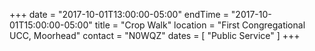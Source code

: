 +++
date = "2017-10-01T13:00:00-05:00"
endTime = "2017-10-01T15:00:00-05:00"
title = "Crop Walk"
location = "First Congregational UCC, Moorhead"
contact = "N0WQZ"
dates = [ "Public Service" ]
+++
